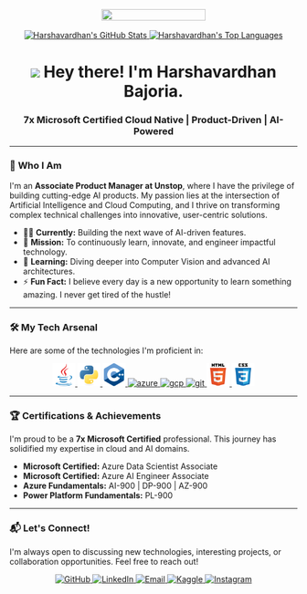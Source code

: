 <p align="center" width="100%">
<img src ="https://github.com/user-attachments/assets/618ea6fa-5149-4d32-9b17-16ce42fed1a4" width="60%" height="50%">
</p>

<div align="center">
  <a href="https://github.com/HVbajoria">
    <img src="https://github-readme-stats.vercel.app/api?username=HVbajoria&show_icons=true&theme=tokyonight&hide_border=true&count_private=true" alt="Harshavardhan's GitHub Stats" />
  </a>
  <a href="https://github.com/HVbajoria">
    <img src="https://github-readme-stats.vercel.app/api/top-langs/?username=HVbajoria&layout=compact&theme=tokyonight&hide_border=true" alt="Harshavardhan's Top Languages" />
  </a>
</div>

<div align="center">
  <h1>
    <img src="https://media.giphy.com/media/hvRJCLFzcasrR4ia7z/giphy.gif" width="30px"/>
    Hey there! I'm Harshavardhan Bajoria.
  </h1>
  <h3>7x Microsoft Certified Cloud Native | Product-Driven | AI-Powered</h3>
</div>

---

### 🤔 **Who I Am**

I'm an **Associate Product Manager at Unstop**, where I have the privilege of building cutting-edge AI products. My passion lies at the intersection of Artificial Intelligence and Cloud Computing, and I thrive on transforming complex technical challenges into innovative, user-centric solutions.

- 👨‍💻 **Currently:** Building the next wave of AI-driven features.
- 🚀 **Mission:** To continuously learn, innovate, and engineer impactful technology.
- 🌱 **Learning:** Diving deeper into Computer Vision and advanced AI architectures.
- ⚡ **Fun Fact:** I believe every day is a new opportunity to learn something amazing. I never get tired of the hustle!

---

### 🛠️ **My Tech Arsenal**

Here are some of the technologies I'm proficient in:

<p align="center">
  <a href="https://www.java.com" target="_blank" rel="noreferrer"> <img src="https://raw.githubusercontent.com/devicons/devicon/master/icons/java/java-original.svg" alt="java" width="40" height="40"/> </a>
  <a href="https://www.python.org" target="_blank" rel="noreferrer"> <img src="https://raw.githubusercontent.com/devicons/devicon/master/icons/python/python-original.svg" alt="python" width="40" height="40"/> </a>
  <a href="https://isocpp.org/" target="_blank" rel="noreferrer"> <img src="https://raw.githubusercontent.com/devicons/devicon/master/icons/cplusplus/cplusplus-original.svg" alt="cplusplus" width="40" height="40"/> </a>
  <a href="https://azure.microsoft.com/en-in/" target="_blank" rel="noreferrer"> <img src="https://www.vectorlogo.zone/logos/microsoft_azure/microsoft_azure-icon.svg" alt="azure" width="40" height="40"/> </a>
  <a href="https://cloud.google.com" target="_blank" rel="noreferrer"> <img src="https://www.vectorlogo.zone/logos/google_cloud/google_cloud-icon.svg" alt="gcp" width="40" height="40"/> </a>
  <a href="https://git-scm.com/" target="_blank" rel="noreferrer"> <img src="https://www.vectorlogo.zone/logos/git-scm/git-scm-icon.svg" alt="git" width="40" height="40"/> </a>
  <a href="https://www.w3.org/html/" target="_blank" rel="noreferrer"> <img src="https://raw.githubusercontent.com/devicons/devicon/master/icons/html5/html5-original-wordmark.svg" alt="html5" width="40" height="40"/> </a>
  <a href="https://www.w3schools.com/css/" target="_blank" rel="noreferrer"> <img src="https://raw.githubusercontent.com/devicons/devicon/master/icons/css3/css3-original-wordmark.svg" alt="css3" width="40" height="40"/> </a>
</p>

---

### 🏆 **Certifications & Achievements**

I'm proud to be a **7x Microsoft Certified** professional. This journey has solidified my expertise in cloud and AI domains.

- **Microsoft Certified:** Azure Data Scientist Associate
- **Microsoft Certified:** Azure AI Engineer Associate
- **Azure Fundamentals:** AI-900 | DP-900 | AZ-900
- **Power Platform Fundamentals:** PL-900

---

### 📬 **Let's Connect!**

I'm always open to discussing new technologies, interesting projects, or collaboration opportunities. Feel free to reach out!

<p align="center">
  <a href="https://github.com/HVbajoria">
    <img src="https://img.shields.io/badge/GitHub-181717?style=for-the-badge&logo=github&logoColor=white" alt="GitHub"/>
  </a>
  <a href="https://www.linkedin.com/in/harshavardhan-bajoria/">
    <img src="https://img.shields.io/badge/LinkedIn-0A66C2?style=for-the-badge&logo=linkedin&logoColor=white" alt="LinkedIn"/>
  </a>
  <a href="mailto:hvbajoria@hotmail.com">
    <img src="https://img.shields.io/badge/Email-0078D4?style=for-the-badge&logo=microsoft-outlook&logoColor=white" alt="Email"/>
  </a>
  <a href="https://www.kaggle.com/harshavardhanbajoria">
    <img src="https://img.shields.io/badge/Kaggle-20BEFF?style=for-the-badge&logo=kaggle&logoColor=white" alt="Kaggle"/>
  </a>
  <a href="https://www.instagram.com/harshavardhanbajoria/">
    <img src="https://img.shields.io/badge/Instagram-E4405F?style=for-the-badge&logo=instagram&logoColor=white" alt="Instagram"/>
  </a>
</p>
